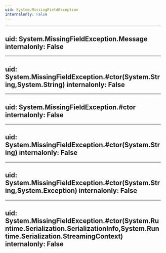 ```yaml
---
uid: System.MissingFieldException
internalonly: False
---
```


---
uid: System.MissingFieldException.Message
internalonly: False
---

---
uid: System.MissingFieldException.#ctor(System.String,System.String)
internalonly: False
---

---
uid: System.MissingFieldException.#ctor
internalonly: False
---

---
uid: System.MissingFieldException.#ctor(System.String)
internalonly: False
---

---
uid: System.MissingFieldException.#ctor(System.String,System.Exception)
internalonly: False
---

---
uid: System.MissingFieldException.#ctor(System.Runtime.Serialization.SerializationInfo,System.Runtime.Serialization.StreamingContext)
internalonly: False
---
